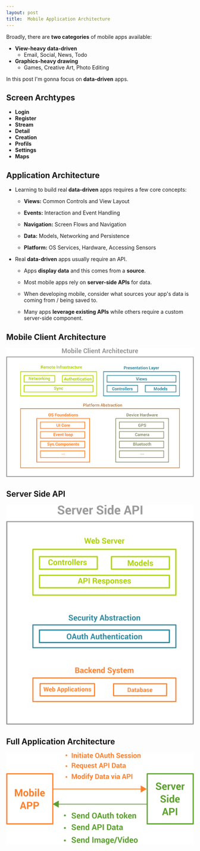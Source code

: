 ```yaml
---
layout: post
title:  Mobile Application Architecture
---
```

Broadly, there are **two categories** of mobile apps available:

* **View-heavy data-driven**
  - Email, Social, News, Todo
* **Graphics-heavy drawing**
  - Games, Creative Art, Photo Editing 

In this post I'm gonna focus on **data-driven** apps.

## Screen Archtypes

- **Login**
- **Register**
- **Stream**
- **Detail**
- **Creation**
- **Profils**
- **Settings**
- **Maps**

## Application Architecture

- Learning to build real **data-driven** apps requires a few core concepts:

  - **Views:** Common Controls and View Layout

  - **Events:** Interaction and Event Handling

  - **Navigation:** Screen Flows and Navigation

  - **Data:** Models, Networking and Persistence

  - **Platform:** OS Services, Hardware, Accessing Sensors

- Real **data-driven** apps usually require an API.

  - Apps **display data** and this comes from a **source**.

  - Most mobile apps rely on **server-side APIs** for data.

  - When developing mobile, consider what sources your app's data is coming from / being saved to.  

  - Many apps **leverage existing APIs** while others require a custom server-side component.

## Mobile Client Architecture

 <p align="center">
    <img src="https://github.com/laanayabdrzak/laanayabdrzak.github.io/blob/master/_posts/Mobile_Client_Architecture.png" alt="Screenshots"/>
</p>
 
## Server Side API

<p align="center">
    <img src="https://github.com/laanayabdrzak/laanayabdrzak.github.io/blob/master/_posts/Server_Side_API.png" alt="Screenshots"/>
</p>

## Full Application Architecture

 <p align="center">
    <img src="https://github.com/laanayabdrzak/laanayabdrzak.github.io/blob/master/_posts/Full_Architecture_Application.png" alt="Screenshots"/>
    



